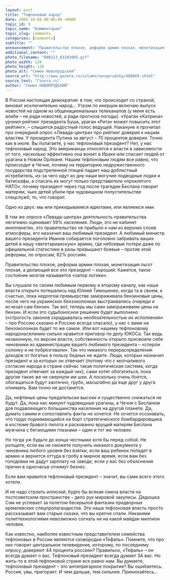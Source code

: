 ```yaml
---
layout: post
title: "Тефлоновый народ"
date: 2005-10-04 00:00:00 +0000
topic_id: 9
topic_name: "Комментарии"
topic_slug: comments
categories: [comments]
subtitle: ""
announcement: "Правительство плохое, реформа армии плохая, монетизация льгот плохая, а делающий все это президент – хороший. Кажется, такое состояние мозгов называется «запор логики»."
additional_content: ""
photo_filename: "000213_03102005.gif"
photo_width: 129
photo_height: 128
photo_alt: "Семен Новопрудский"
source_url: "http://www.gazeta.ru/column/novoprudsky/408669.shtml"
source_text: "Газета.ru"
author: "Семен НОВОПРУДСКИЙ"
---
```

В России настоящая демократия: в том, что происходит со страной, виноват исключительно народ... Утром по инерции включаю выпуск новостей на одном из общенациональных телеканалов (у меня есть алиби – не ради новостей, а ради прогноза погоды). «Ураган «Катрина» уронил рейтинг президента Буша, ураган «Рита» может повысить этот рейтинг», – слышится радостный голос ведущей. Накануне я прочитал про очередной опрос «Левада-центра» про рейтинг доверия к нашим властям. У президента Путина за август – 70 процентов доверия. Точно как в июле. Вы полагаете, у нас тефлоновый президент? Нет, у нас тефлоновый народ. Это американцы относятся к власти в зависимости от того, насколько эффективно она воюет в Ираке или спасает людей от урагана в Новом Орлеане. Нашим тефлоновым людям все равно, что происходит в Чечне, почему на территорию недружественного государства подстреленной птицей падает наш доблестный истребитель, из-за чего идут ко дну наши могучие подводные лодки и батискафы, а спасать их могут только представители «проклятого НАТО», почему президент через год после трагедии Беслана говорит матерям, чьих детей убили при чудовищном попустительстве спецслужб, то, что говорит.

Одно из двух: мы или прикидываемся идиотами, или являемся ими.

В том же опросе «Левада-центра» деятельность правительства негативно оценивает 59% населения. Люди, это не кабинет инопланетян, это правительство не прибыло к нам из верхних слоев атмосферы, его назначил ваш любимый президент. А любимый министр вашего президента Иванов собирается поголовно забривать ваших детей в нашу «вегетарианскую» армию, где небоевые потери даже по официальной статистике в разы превышают боевые – против этой реформы, по опросам, 82% россиян.

Правительство плохое, реформа армии плохая, монетизация льгот плохая, а делающий все это президент – хороший. Кажется, такое состояние мозгов называется «запор логики».

Вы слушали по своим любимым первому и второму каналу, как наши власти открыто потешались над Юлией Тимошенко, когда та в своем, к счастью, пока недолгом премьерстве замораживала бензиновые цены, после чего на украинских бензоколонках выстраивались очереди и исчезал сам бензин. Так вот, теперь мы сами замораживаем цены на бензин. И если это судьбоносное решение будет выполнено («строгость законов скрадывалась необязательностью их исполнения» – про Россию сказано и Россию всегда спасало), у нас с вами на бензоколонках будет то же самое. Или вот нашему тефлоновому народонаселению сильно нравится приговор по делу ЮКОСа. Так ведь незаконную, по версии власти, собственность открыто присвоили себе чиновники из администрации вашего любимого президента – «сперли солонку и не побрезговали». Так что никакого перераспределения доходов от богатых в пользу бедных не ждите. Люди, которых назначил президент и за которых он отвечает (потому что с молчаливого согласия народа в стране сейчас такая политическая система, когда президент отвечает за каждый чих), сами хотят обогатиться, пока другие такие же не свернули им шеи. А поскольку очень боятся, обогащаться будут хаотично, грубо, масштабно да еще друг у друга отнимать. Вам точно не достанется.

Да, нефтяные цены предательски высоки и существенно снижаться не будут. Да, пока нас минуют чудовищные ураганы, а Чечня с Бесланом для подавляющего большинства населения на другой планете. Да, думать самим и сопоставлять факты не хочется. Не хочется осознавать, что гордо поднимающийся на борт стратегического бомбардировщика в костюме бравого пилота и раскованно врущий матерям Беслана мужчина с бегающими глазками – один и тот же человек.

Но тогда уж будьте до конца честными хотя бы перед собой. Не ропщите, если вы не сможете получить никакого документа у чиновника любого уровня без взятки, если ваш ребенок попадет в армию и вернется оттуда в гробу в мирное время, если вам без голодовки не дадут зарплату на заводе, если у вас без объяснения причин в одночасье отнимут бизнес.

Если вам нравится тефлоновый президент – значит, вы сами всего этого хотели.

И не надо строить иллюзий, будто бы всякая смена власти на постсоветском пространстве – дело рук мировой закулисы. Дядюшка Сэм не успевает за полетом бескрылой фантазии придворных кремлевских спецпропагандистов. Это наша тефлоновая власть просто рассказывает вам старые сказки, что вы крепче спали. Никакими политтехнологиями невозможно согнать ни на какой майдан миллион человек.

Как известно, наиболее известным представителем семейства тефлоновых в России являются сковородки «Тефаль». Помните, что про них говорит центральное телевидение, которому, по последнему опросу, доверяют 44 процента россиян? Правильно, «Тефаль» – он всегда думает о вас. Тефлоновый президент всегда думает ЗА вас. Но жить-то в этой тефлоновой стране все равно нам. Вы думаете, тефлоновый президент – это антипригарное покрытие? Вы ошибаетесь. Россия, увы, пригорает. И чем дальше, тем сильнее. Принюхайтесь...
